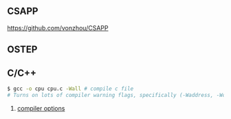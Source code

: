 ## CSAPP

https://github.com/vonzhou/CSAPP

## OSTEP

## C/C++

```bash
$ gcc -o cpu cpu.c -Wall # compile c file
# Turns on lots of compiler warning flags, specifically (-Waddress, -Wcomment, -Wformat, -Wbool-compare, -Wuninitialized, -Wunknown-pragmas, -Wunused-value, -Wunused-value …)
```

1. [compiler options](https://caiorss.github.io/C-Cpp-Notes/compiler-flags-options.html)
